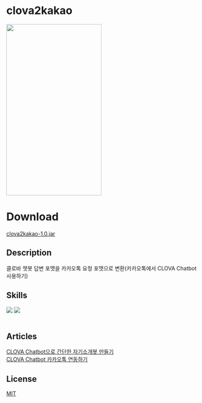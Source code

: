 # clova2kakao
<img src="https://github.com/chucoding/clova2kakao/assets/56211193/1ce114a5-97bf-451e-bb6f-88d3ee7599c3" width="250" height="450"/>

# Download
[clova2kakao-1.0.jar](https://github.com/chucoding/clova2kakao/releases/download/v1.0.0/clova2kakao-1.0.jar)

## Description
클로바 챗봇 답변 포맷을 카카오톡 요청 포맷으로 변환(카카오톡에서 CLOVA Chatbot 사용하기)

## Skills

<div align=left>
  <img src="https://img.shields.io/badge/Openjdk 1.8-FFFFFF?style=for-the-badge&logo=Openjdk&logoColor=black">
  <img src="https://img.shields.io/badge/JSON-000000?style=for-the-badge&logo=JSON&logoColor=white">
</div>
<br/>

## Articles
[CLOVA Chatbot으로 간단한 자기소개봇 만들기](https://chucoding.tistory.com/124)  
[CLOVA Chatbot 카카오톡 연동하기](https://chucoding.tistory.com/125)

## License
[MIT](https://choosealicense.com/licenses/mit/)